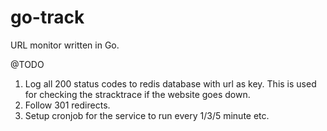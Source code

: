 # go-track

URL monitor written in Go.

@TODO
1. Log all 200 status codes to redis database with url as key. This is used for checking the stracktrace if the website goes down.
2. Follow 301 redirects.
3. Setup cronjob for the service to run every 1/3/5 minute etc.
